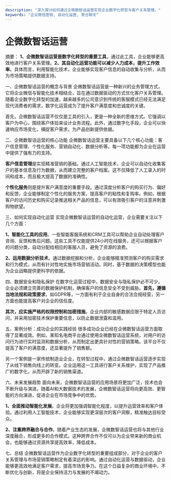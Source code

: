 ```yaml
---
description: "深入探讨如何通过企微数智话运营实现企业数字化转型与客户关系管理。"
keywords: "企业微信营销, 自动化运营, 聚合聊天"
---
```

# 企微数智话运营

摘要： 
**1、企微数智话运营是数字化转型的重要工具**，通过此工具，企业能够更高效地进行客户关系管理。**2、其自动化运营功能可以减少人力成本，提升工作效率**。具体而言，利用智能化技术，企业能够实现客户信息的自动收集与分析，从而为市场策略提供数据支持。

一、企微数智话运营的概念与背景
企微数智话运营是一种新兴的业务管理方式，它将企业微信与智能化技术相结合，旨在通过数据驱动的方式优化客户关系管理。随着企业数字化转型的加速，越来越多的公司意识到传统的客服模式已经无法满足现代消费者的需求，数字化运营成为了提升客户满意度和忠诚度的关键。

首先，企微数智话运营不仅仅是工具的引入，更是一种全新的思维方式。它强调以客户为中心，围绕客户体验来设计业务流程。此外，通过数字化手段，企业可以快速响应市场变化，捕捉客户需求，为产品创新提供依据。

二、企微数智话运营的核心功能
企微数智话运营主要具备以下几个核心功能：客户信息管理、个性化服务、营销自动化、数据分析等。每一项功能都为企业在运营中提供了强有力的支持。

**客户信息管理**是实现精准营销的基础。通过人工智能技术，企业可以自动化收集客户的基本信息及行为数据，从而建立完整的客户档案。这不仅降低了人工录入的时间和成本，而且极大提高了数据的准确性。

**个性化服务**则是提升客户满意度的重要手段。通过深度分析客户的购买行为、偏好和反馈，企业能够制定个性化的服务方案，提高客户的粘性和复购率。例如，根据客户的访问历史和购买记录推送相关产品的信息，可以有效吸引客户的注意并刺激购物欲望。

三、如何实现自动化运营
实现企微数智话运营的自动化运营，企业需要关注以下几个方面：

**1、智能化工具的应用**。一些智能客服系统和CRM工具可以帮助企业自动处理客户咨询、反馈和售后问题。这些工具不仅能提供24小时在线服务，还可以根据客户的问题分类，自动分配给相应的客服人员，避免了资源的浪费。

**2、运用数据分析技术**。通过数据挖掘和分析，企业能够精准预测客户的购买需求和行为模式，从而有针对性地实施市场营销活动。同时，基于数据的决策模型也能为企业战略提供更科学的依据。

四、数据安全和隐私保护
在数字化运营过程中，数据安全与隐私保护必不可少。企业必须建立完善的数据保护机制，确保客户的信息安全不受到威胁。**首先，遵循当地法规和政策要求**，如GDPR等，一方面有利于企业自身的合法合规经营，另一方面也能提高客户对企业的信任度。

**其次，应实施严格的权限控制和加密措施**。企业内部的敏感数据应限于特定人员访问，并采用加密技术保护重要信息，以防止数据泄露和滥用。

五、案例分析：成功企业的实践经验
很多成功企业已经在企微数智话运营方面取得了显著成效。例如，某知名电商平台通过使用企微数智话运营系统，对用户的访问行为进行实时监测和数据分析，从而制定出更具针对性的营销策略。该平台不仅提高了客户的满意度，还显著提升了销售额。

另一个案例是一家传统制造业企业，在转型过程中，通过企微数智话运营逐步实现了从线下销售向线上的转变。企业运用这一工具进行客户关系维护，实现了产品推广的数字化，从而开辟了新的销售渠道。

六、未来发展趋势
面向未来，企微数智话运营的应用场景将更加广泛，技术也会不断升级与演进。随着AI和大数据技术的发展，企微数智话运营将向更高效、更智能的方向演进，促进企业在市场竞争中的优势。

**1、全面推动智能化发展**。企业将更加强调智能化程度，以提升运营效率和客户体验。通过利用人工智能技术，企业能够实现更深层次的客户洞察，精准触达目标受众。

**2、注重跨界融合与合作**。随着产业生态的发展，企微数智话运营也将与其他行业深度融合，形成更多的合作模式。这种跨界合作不仅可以为企业带来新的商业机会，也能够通过资源共享提高效率，降低成本。

七、总结
企微数智话运营作为企业数字化转型的重要组成部分，对于企业的客户关系管理与市场营销策略制定有着深远的影响。通过自动化运营与数据驱动，企业能够更高效地满足客户需求，提高市场竞争力。在这个日益复杂的商业环境中，不断优化与创新，将是企业保持活力与发展的不竭动力。
